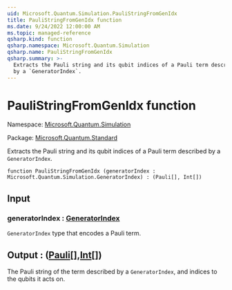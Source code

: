 ```yaml
---
uid: Microsoft.Quantum.Simulation.PauliStringFromGenIdx
title: PauliStringFromGenIdx function
ms.date: 9/24/2022 12:00:00 AM
ms.topic: managed-reference
qsharp.kind: function
qsharp.namespace: Microsoft.Quantum.Simulation
qsharp.name: PauliStringFromGenIdx
qsharp.summary: >-
  Extracts the Pauli string and its qubit indices of a Pauli term described
  by a `GeneratorIndex`.
---
```


# PauliStringFromGenIdx function

Namespace: [Microsoft.Quantum.Simulation](xref:Microsoft.Quantum.Simulation)

Package: [Microsoft.Quantum.Standard](https://nuget.org/packages/Microsoft.Quantum.Standard)


Extracts the Pauli string and its qubit indices of a Pauli term describedby a `GeneratorIndex`.

```qsharp
function PauliStringFromGenIdx (generatorIndex : Microsoft.Quantum.Simulation.GeneratorIndex) : (Pauli[], Int[])
```


## Input

### generatorIndex : [GeneratorIndex](xref:Microsoft.Quantum.Simulation.GeneratorIndex)

`GeneratorIndex` type that encodes a Pauli term.



## Output : ([Pauli](xref:microsoft.quantum.qsharp.valueliterals#pauli-literals)[],[Int](xref:microsoft.quantum.qsharp.valueliterals#int-literals)[])

The Pauli string of the term described by a `GeneratorIndex`, andindices to the qubits it acts on.